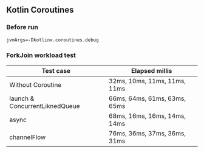 ## Kotlin Coroutines

### Before run
```shell
jvmArgs=-Dkotlinx.coroutines.debug
```

### ForkJoin workload test
Test case|Elapsed millis
---|---
Without Coroutine|32ms, 10ms, 11ms, 11ms, 11ms
launch & ConcurrentLiknedQueue|66ms, 64ms, 61ms, 63ms, 65ms
async|68ms, 16ms, 16ms, 14ms, 14ms
channelFlow|76ms, 36ms, 37ms, 36ms, 31ms

